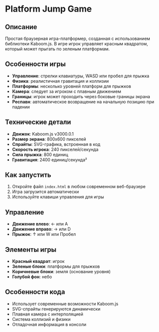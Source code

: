 # Platform Jump Game

## Описание
Простая браузерная игра-платформер, созданная с использованием библиотеки Kaboom.js. В игре игрок управляет красным квадратом, который может прыгать по зеленым платформам.

## Особенности игры
- **Управление**: стрелки клавиатуры, WASD или пробел для прыжка
- **Физика**: реалистичная гравитация и коллизии
- **Платформы**: несколько уровней платформ для прыжков
- **Камера**: следует за игроком с плавным движением
- **Границы**: игрок может проходить через боковые границы экрана
- **Респавн**: автоматическое возвращение на начальную позицию при падении

## Технические детали
- **Движок**: Kaboom.js v3000.0.1
- **Размер экрана**: 800x600 пикселей
- **Спрайты**: SVG-графика, встроенная в код
- **Скорость игрока**: 240 пикселей/секунда
- **Сила прыжка**: 800 единиц
- **Гравитация**: 2400 единиц/секунда²

## Как запустить
1. Откройте файл `index.html` в любом современном веб-браузере
2. Игра загрузится автоматически
3. Используйте клавиши управления для игры

## Управление
- **Движение влево**: ← или A
- **Движение вправо**: → или D  
- **Прыжок**: ↑ или W или Пробел

## Элементы игры
- **Красный квадрат**: игрок
- **Зеленые блоки**: платформы для прыжков
- **Коричневые блоки**: земля (основание уровня)
- **Голубой фон**: небо

## Особенности кода
- Использует современные возможности Kaboom.js
- SVG-спрайты генерируются динамически
- Плавная камера с интерполяцией
- Система коллизий и физики
- Отладочная информация в консоли 